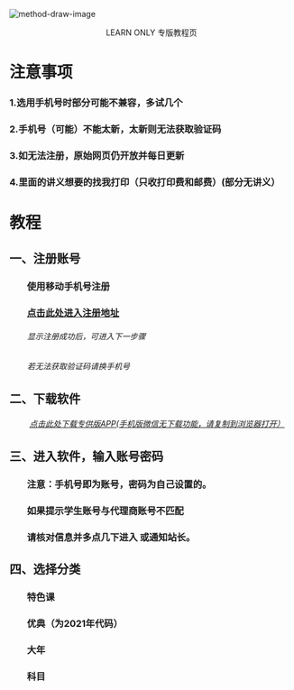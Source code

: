 ![method-draw-image](https://zkeq.gitee.io/china/method-draw-image.jpg)

<center>LEARN ONLY 专版教程页</center>

# 注意事项

### 1.选用手机号时部分可能不兼容，多试几个

### 2.**手机号（可能）不能太新，太新则无法获取验证码**

### 3.如无法注册，原始网页仍开放并每日更新

### 4.里面的讲义想要的找我打印（只收打印费和邮费）(部分无讲义）

# 教程

## 一、注册账号

### &nbsp;&nbsp;&nbsp;&nbsp;&nbsp;&nbsp;&nbsp;&nbsp;使用移动手机号注册

### &nbsp;&nbsp;&nbsp;&nbsp;&nbsp;&nbsp;&nbsp;&nbsp;[点击此处进入注册地址](http://school.51wanghouxiong.com/h5agent/register.html?user_id=91)

###### &nbsp;&nbsp;&nbsp;&nbsp;&nbsp;&nbsp;&nbsp;&nbsp;显示注册成功后，可进入下一步骤

###### &nbsp;&nbsp;&nbsp;&nbsp;&nbsp;&nbsp;&nbsp;&nbsp;若无法获取验证码请换手机号

## 二、下载软件

###### &nbsp;&nbsp;&nbsp;&nbsp;&nbsp;&nbsp;&nbsp;&nbsp; [点击此处下载专供版APP(手机版微信无下载功能，请复制到浏览器打开）](https://learnonly-6.oss-cn-heyuan.aliyuncs.com/learnonly.apk)

## 三、进入软件，输入账号密码

### &nbsp;&nbsp;&nbsp;&nbsp;&nbsp;&nbsp;&nbsp;&nbsp;注意：手机号即为账号，密码为自己设置的。

### &nbsp;&nbsp;&nbsp;&nbsp;&nbsp;&nbsp;&nbsp;&nbsp;如果提示学生账号与代理商账号不匹配

### &nbsp;&nbsp;&nbsp;&nbsp;&nbsp;&nbsp;&nbsp;&nbsp;请核对信息并多点几下进入 或通知站长。


## 四、选择分类

### &nbsp;&nbsp;&nbsp;&nbsp;&nbsp;&nbsp;&nbsp;&nbsp;特色课

### &nbsp;&nbsp;&nbsp;&nbsp;&nbsp;&nbsp;&nbsp;&nbsp;优典（为2021年代码）

### &nbsp;&nbsp;&nbsp;&nbsp;&nbsp;&nbsp;&nbsp;&nbsp;大年

### &nbsp;&nbsp;&nbsp;&nbsp;&nbsp;&nbsp;&nbsp;&nbsp;科目
